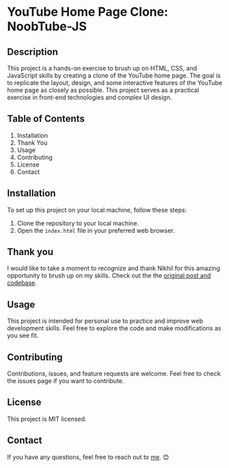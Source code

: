 # YouTube Home Page Clone: NoobTube-JS 

## Description
This project is a hands-on exercise to brush up on HTML, CSS, and JavaScript skills by creating a clone of the YouTube home page. The goal is to replicate the layout, design, and some interactive features of the YouTube home page as closely as possible. This project serves as a practical exercise in front-end technologies and complex UI design.

## Table of Contents
1. Installation
2. Thank You
3. Usage
4. Contributing
5. License
6. Contact

## Installation
To set up this project on your local machine, follow these steps:
1. Clone the repository to your local machine.
2. Open the `index.html` file in your preferred web browser.

## Thank you 
I would like to take a moment to recognize and thank Nikhil for this amazing opportunity to brush up on my skills. Check out the the [original post and codebase](https://foolishdeveloper.com/youtube-home-page-clone-using-html-and-css/). 

## Usage
This project is intended for personal use to practice and improve web development skills. Feel free to explore the code and make modifications as you see fit.

## Contributing
Contributions, issues, and feature requests are welcome. Feel free to check the issues page if you want to contribute.

## License
This project is MIT licensed.

## Contact
If you have any questions, feel free to reach out to [me](viola4lfe@outlook.com). 😊
